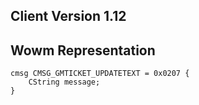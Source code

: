 ## Client Version 1.12

## Wowm Representation
```rust,ignore
cmsg CMSG_GMTICKET_UPDATETEXT = 0x0207 {
    CString message;    
}

```
